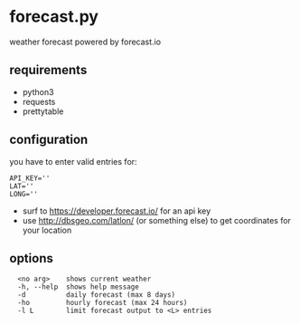 # forecast.py
weather forecast powered by forecast.io

## requirements
- python3
- requests
- prettytable 

## configuration
you have to enter valid entries for:
```
API_KEY='' 
LAT=''
LONG=''
```
- surf to https://developer.forecast.io/ for an api key
- use http://dbsgeo.com/latlon/ (or something else) to get coordinates for your location

## options
```
  <no arg>    shows current weather
  -h, --help  shows help message
  -d          daily forecast (max 8 days)
  -ho         hourly forecast (max 24 hours)
  -l L        limit forecast output to <L> entries
```
